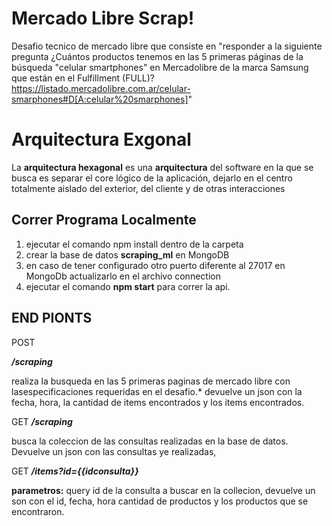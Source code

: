 # Mercado Libre Scrap!

Desafio tecnico de mercado libre que consiste en "responder a la siguiente pregunta ¿Cuántos productos
tenemos en las 5 primeras páginas de la búsqueda "celular smartphones" en
Mercadolibre de la marca Samsung que están en el Fulfillment (FULL)?
https://listado.mercadolibre.com.ar/celular-smarphones#D[A:celular%20smarphones]"


# Arquitectura Exgonal

La **arquitectura hexagonal** es una **arquitectura** del software en la que se busca es separar el core lógico de la aplicación, dejarlo en el centro totalmente aislado del exterior, del cliente y de otras interacciones 

## Correr Programa Localmente

 1. ejecutar el comando npm install dentro de la carpeta
 2. crear la base de datos **scraping_ml** en MongoDB
 3. en caso de tener configurado otro puerto diferente al  27017 en MongoDb actualizarlo en el archivo connection
 4. ejecutar el comando **npm start** para correr la api.

## END PIONTS

POST

***/scraping*** 

realiza la busqueda en las 5 primeras paginas de mercado libre con lasespecificaciones requeridas en el desafio.*
devuelve un json con la fecha, hora, la cantidad de items encontrados y los items encontrados.

GET
***/scraping*** 

busca la coleccion de las consultas realizadas en la base de datos.
Devuelve un json con las consultas  ye realizadas, 

GET
***/items?id={{idconsulta}}***

**parametros:** query  id de la consulta a buscar en la collecion, 
devuelve un son con el id, fecha, hora cantidad de productos y los productos  que se encontraron.  
